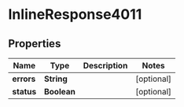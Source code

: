 
# InlineResponse4011

## Properties
Name | Type | Description | Notes
------------ | ------------- | ------------- | -------------
**errors** | **String** |  |  [optional]
**status** | **Boolean** |  |  [optional]



